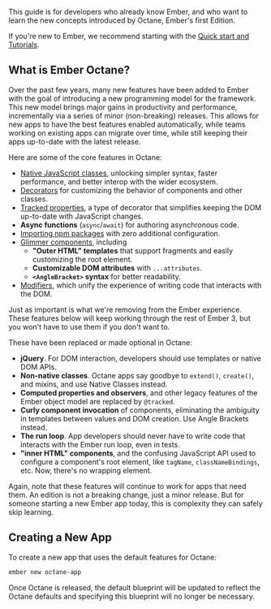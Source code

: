 This guide is for developers who already know Ember, and who want to learn the new concepts introduced
by Octane, Ember's first Edition.

If you're new to Ember, we recommend starting with the [Quick start and Tutorials](https://emberjs.com/learn).

## What is Ember Octane?

Over the past few years, many new features have been added to Ember with the goal of introducing a new programming model for the framework.
This new model brings major gains in productivity and performance, incrementally via a series of minor (non-breaking) releases.
This allows for new apps to have the best features enabled automatically, while teams working on existing apps can migrate over time, while still keeping their apps up-to-date with the latest release.

Here are some of the core features in Octane:

- [Native JavaScript classes](../../in-depth-topics/native-classes-in-depth/), unlocking simpler syntax, faster performance,
  and better interop with the wider ecosystem.
- [Decorators](../../in-depth-topics/native-classes-in-depth/#toc_decorators) for customizing the behavior of components and other classes.
- [Tracked properties](../../in-depth-topics/autotracking-in-depth/), a type of decorator that simplifies keeping the DOM
  up-to-date with JavaScript changes.
- **Async functions** (`async`/`await`) for authoring asynchronous code.
- [Importing npm packages](../../addons-and-dependencies/managing-dependencies/#toc_regular-npm-packages) with zero additional configuration.
- [Glimmer components](../../components/), including
  - **"Outer HTML" templates** that support fragments and easily customizing the
    root element.
  - **Customizable DOM attributes** with `...attributes`.
  - **`<AngleBracket>` syntax** for better readability.
- [Modifiers](../../components/template-lifecycle-dom-and-modifiers/), which unify the experience of writing code that interacts with the DOM.

Just as important is what we're removing from the Ember experience. These
features below will keep working through the rest of Ember 3, but you won't have to use them if you don't
want to.

These have been replaced or made optional in Octane:

- **jQuery**. For DOM interaction, developers should use templates or native DOM
  APIs.
- **Non-native classes**. Octane apps say goodbye to `extend()`, `create()`, and
  mixins, and use Native Classes instead.
- **Computed properties and observers**, and other legacy features of the Ember
  object model are replaced by `@tracked`.
- **Curly component invocation** of components, eliminating the ambiguity in templates between
  values and DOM creation. Use Angle Brackets instead.
- **The run loop**. App developers should never have to write code that interacts
  with the Ember run loop, even in tests.
- **"inner HTML" components**, and the confusing JavaScript API used to
  configure a component's root element, like `tagName`, `classNameBindings`,
  etc. Now, there's no wrapping element.

Again, note that these features will continue to work for apps that need them.
An edition is not a breaking change, just a minor release. But for someone starting
a new Ember app today, this is complexity they can safely skip learning.

## Creating a New App

To create a new app that uses the default features for Octane:

```sh
ember new octane-app
```

Once Octane is released, the default blueprint will be updated to reflect the
Octane defaults and specifying this blueprint will no longer be necessary.

<!-- replace-on-release - remove the contents above and replace with:

To create a new app that has every Octane feature enabled, first make sure you have the latest Ember CLI version installed:

```sh
npm uninstall ember-cli
npm install -g ember-cli
```

Then, create your app:

```sh
ember new my-app-name
```

The remaining sections in this guide will go into details about how to upgrade
each individual feature. There's a lot to learn here, but remember, you can
gradually adopt these features in existing apps. Everything you used to do will
also work all the way through the rest of Ember 3, since Ember follows SemVer
strictly.

If you need any help, check out the [chat and forums](https://emberjs.com/community/).
If you spot something to improve in this guide, you can help out by
[filing an issue or a PR](https://github.com/ember-learn/guides-source). Thank you!


## Octane upgrade strategy

There are two areas of focus for upgrading to Octane: learning, and implementing.

### Learning

We recommend that all developers go through the [Quick Start Tutorial](../../getting-started/quick-start/) to learn the fundamentals of Octane, and then the main [Tutorial](../../tutorial/).

Along the way, you might need to study up on [Native JavaScript Classes](https://developer.mozilla.org/en-US/docs/Web/JavaScript/Reference/Statements/class) too. Otherwise, it may be confusing about which parts of code are special to Ember, and what are not.

If you work on a team of developers, it may be useful to have one developer go through the tutorials, try doing a small thing, and then demo that to the rest of the team. After everyone has had a chance for hands-on learning, schedule a meeting to plan how you want to proceed.
By design, migrating to Octane can be done in pieces. It doesn't require a big-bang refactor. If you need advice, visit [the forums or the Ember Discord](https://emberjs.com/community/) (in Discord you can use the `#topic-octane-migration` channel).

## Implementing

1. Follow the [regular upgrade steps](https://cli.emberjs.com/release/basic-use/upgrading/) to update your app to at least version `3.15`.
2. Run your tests to make sure everything still works as expected.
5. Install `@ember/optional-features` in your app, if it is not already in the `devDependencies` of your `package.json`
6. Turn on optional features one by one, running tests in between to make sure things still work as expected.
7. Create a new component in your app, and experiment! `ember g component` will give you just a test and a template. Adding `-gc` to the command will generate the JavaScript class too. Try adding a button with an action.
8. Try refactoring one existing component to use Octane style. Check out the [Cheat Sheet](./cheat-sheet/) and [Editions Deep Dive](./editions/) for some pointers.
9. Review the refactoring checklist below to create a plan for handling existing code. Note that some steps have codemods available!

If you need help along the way, visit [the Ember Community chat and forums](https://emberjs.com/community/).

### Deprecations that matter for Octane

By default, Octane does not include jQuery. Continuing to use jQuery in your app will not conflict with Octane features, however you should follow the deprecation instructions for [`jquery-apis`](https://deprecations.emberjs.com/v3.x/#toc_jquery-apis) if you need to keep using it.

### Optional features in Octane

A fully-Octane app has the following configuration in `config/optional-features.json`:

```json
{
  "application-template-wrapper": false,
  "jquery-integration": false,
  "template-only-glimmer-components": true
}
```

Use the command `ember feature:list` in your console to learn what each option does.

### Refactoring checklist

For many of the optional features, the thing they affect the most is what you see in your newly-created files, not within your existing code.
Your app will keep working, even if you haven't refactored code to use Octane's features yet.
Making new files in the Octane style is good place to start, but eventually you should refactor existing code so that your app follows one main programming model, not a mixture of Octane and Classic.
Following a refactoring plan will help with onboarding new developers, and minimize flipping back and forth between different versions of the Ember Guides.

There's no one-size-fits-all strategy, but here is a checklist you can adapt, once you're familiar with what Octane has to offer:

1. Whenever you make new components, use Octane-style components. Create them with `ember generate component my-component -gc`. They can coexist in the same app with older components. Meanwhile, go through the rest of the steps below.
2. Convert curly bracket components (`{{my-component}}`) to Angle Brackets (`<MyComponent />`), using the [`ember-angle-brackets-codemod`](https://github.com/ember-codemods/ember-angle-brackets-codemod). Angle Brackets are feature of Ember since [3.4](https://blog.emberjs.com/2018/10/07/ember-3-4-released.html) that does not change a component's behavior. Read the [Angle Bracket Syntax guide](./templates/) for some examples and more in-depth information.
2. Use [Named Arguments](./editions/#toc_named-arguments) and `this` in your templates, by running the [`ember-no-implicit-this-codemod`](https://github.com/ember-codemods/ember-no-implicit-this-codemod). Component behavior should not change.
3. Use the [`ember-native-class-codemod`](https://github.com/ember-codemods/ember-native-class-codemod) on your non-component JavaScript files.
4. Refactor some components to use [Glimmer Components](../../components/). Good components to refactor first are those that do not rely on two-way bindings, computed properties, or observers. These components will serve as examples that your coworkers can refer back to.
5. Now, you have a choice to make, and the right answer varies based on how your team operates and what your app is like. Consider which path has the least mental overhead for your engineering team, including both experienced and beginner Ember developers.
   1. The first option is, you could leave most older components as-is, and gradually convert them to Octane style components whenever the course of your work requires you to edit those files. The advantage is that it is very easy for everyone to tell whether a component is classic or Octane. The disadvantage is that muscle memory for Objects vs Classes is tough to overcome.
   2. The second option is, you could run the [`ember-native-class-codemod`](https://github.com/ember-codemods/ember-native-class-codemod) for all remaining components. This will turn them into components that import from `@ember/component`, retaining all the same APIs that classic components have, but just represented in a Native Class syntax. Then, following a similar pattern as option number one, you could convert them to import from `@glimmer/component` as you work. The advantage is that everyone gets used to working with Native Classes right away. The disadvantage is that the visual differences between a Native Class `@ember/component` and a `@glimmer/component` are subtle, and time could easily be lost to mistakes like trying to use `didInsertElement` on the `@glimmer/component`.
